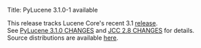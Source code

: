 Title: PyLucene 3.1.0-1 available

This release tracks Lucene Core's recent 3.1 <a href="https://lucene.apache.org/java/docs/index.html#31+March+2011+-+Lucene+Core+3.1">release</a>.<br/>
See <a href="https://svn.apache.org/repos/asf/lucene/pylucene/tags/pylucene_3_1_0/CHANGES">PyLucene 3.1.0 CHANGES</a> and <a href="https://svn.apache.org/repos/asf/lucene/pylucene/trunk/jcc/CHANGES">JCC 2.8 CHANGES</a> for details.<br/>
Source distributions are available <a href="https://archive.apache.org/dist/lucene/pylucene/">here</a>.


